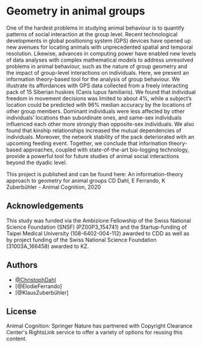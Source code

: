 
# Geometry in animal groups

One of the hardest problems in studying animal behaviour is to quantify patterns of social interaction at the group level. Recent technological developments in global positioning system (GPS) devices have opened up new avenues for locating animals with unprecedented spatial and temporal resolution. Likewise, advances in computing power have enabled new levels of data analyses with complex mathematical models to address unresolved problems in animal behaviour, such as the nature of group geometry and the impact of group-level interactions on individuals. Here, we present an information theory-based tool for the analysis of group behaviour. We illustrate its affordances with GPS data collected from a freely interacting pack of 15 Siberian huskies (Canis lupus familiaris). We found that individual freedom in movement decisions was limited to about 4%, while a subject’s location could be predicted with 96% median accuracy by the locations of other group members. Dominant individuals were less affected by other individuals’ locations than subordinate ones, and same-sex individuals influenced each other more strongly than opposite-sex individuals. We also found that kinship relationships increased the mutual dependencies of individuals. Moreover, the network stability of the pack deteriorated with an upcoming feeding event. Together, we conclude that information theory-based approaches, coupled with state-of-the-art bio-logging technology, provide a powerful tool for future studies of animal social interactions beyond the dyadic level.

This project is published and can be found here:
An information-theory approach to geometry for animal groups
CD Dahl, E Ferrando, K Zuberbühler - Animal Cognition, 2020


## Acknowledgements

This study was funded via the Ambizione Fellowship of the Swiss National Science Foundation (SNSF) (PZ00P3_154741) and the Startup-funding of Taipei Medical University (108-6402-004-112) awarded to CDD as well as by project funding of the Swiss National Science Foundation (31003A_166458) awarded to KZ.
## Authors

- [@ChristophDahl](https://github.com/ChristophDahl)
- [@ElodieFerrando]
- [@KlausZuberbühler]

## License



Animal Cognition: Springer Nature has partnered with Copyright Clearance Center's RightsLink service to offer a variety of options for reusing this content.



